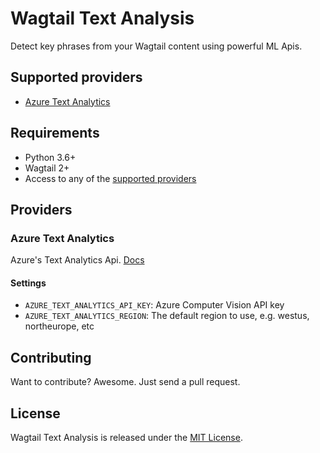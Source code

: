 # Wagtail Text Analysis

Detect key phrases from your Wagtail content using powerful ML Apis.


## Supported providers

- [Azure Text Analytics](#azure-cognitive-services)


## Requirements

- Python 3.6+
- Wagtail 2+
- Access to any of the [supported providers](#providers)


## Providers

### Azure Text Analytics

Azure's Text Analytics Api. [Docs](https://azure.microsoft.com/en-us/services/cognitive-services/text-analytics/)


#### Settings

- `AZURE_TEXT_ANALYTICS_API_KEY`: Azure Computer Vision API key
- `AZURE_TEXT_ANALYTICS_REGION`: The default region to use, e.g. westus, northeurope, etc


## Contributing

Want to contribute? Awesome. Just send a pull request.


## License

Wagtail Text Analysis is released under the [MIT License](http://www.opensource.org/licenses/MIT).
